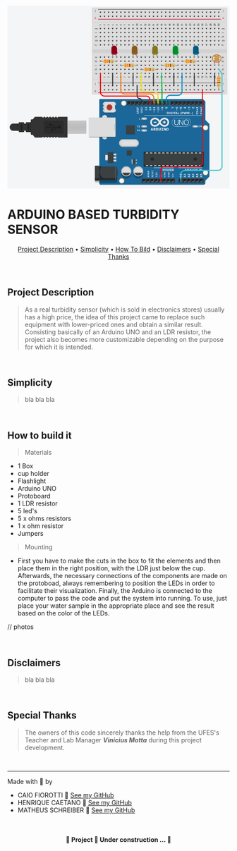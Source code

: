 ![](./images/schematic.png)

# ARDUINO BASED TURBIDITY SENSOR

<p align="center">
    <a href="##Project Description">Project Description</a> •
    <a href="##Simplicity">Simplicity</a> •
    <a href="##How to build it">How To Bild</a> •
    <a href="##Disclaimers">Disclaimers</a> •
    <a href="##Special Thanks">Special Thanks</a>
</p>

<br>

## Project Description
> As a real turbidity sensor (which is sold in electronics stores) usually has a high price, the idea of this project came to replace such equipment with lower-priced ones and obtain a similar result. Consisting basically of an Arduino UNO and an LDR resistor, the project also becomes more customizable depending on the purpose for which it is intended.

<br>

## Simplicity
> bla bla bla

<br>

## How to build it
> Materials
<ul>
    <li>1 Box</li>
    <li>cup holder</li>
    <li>Flashlight</li>
    <li>Arduino UNO</li>
    <li>Protoboard</li>
    <li>1 LDR resistor</li>
    <li>5 led's</li>
    <li>5 x ohms resistors</li>
    <li>1 x ohm resistor</li>
    <li>Jumpers</li>
</ul>

> Mounting
<ul>
    <li>First you have to make the cuts in the box to fit the elements and then place them in the right position, with the LDR just below the cup. Afterwards, the necessary connections of the components are made on the protoboad, always remembering to position the LEDs in order to facilitate their visualization. Finally, the Arduino is connected to the computer to pass the code and put the system into running. To use, just place your water sample in the appropriate place and see the result based on the color of the LEDs.</li>
</ul>

// photos

<br>

## Disclaimers
> bla bla bla

<br>

## Special Thanks
> The owners of this code sincerely thanks the help from the UFES's Teacher and Lab Manager **_Vinicius Motta_** during this project development.

<br>

----

Made with 🤍 by
* CAIO FIOROTTI 👏 [See my GitHub](https://github.com/fiorotticaio) 
* HENRIQUE CAETANO 👏 [See my GitHub](https://github.com/1700KeeQ) 
* MATHEUS SCHREIBER 👏 [See my GitHub](https://github.com/matheusschreiber)

<br>

<h4 align="center">
🚧 Project 🚀 Under construction ... 🚧
</h4>
                

